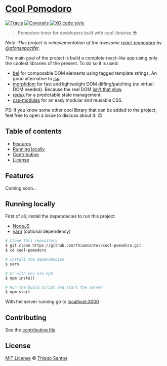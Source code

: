 # [Cool Pomodoro](https://thiamsantos.github.io/cool-pomodoro/)

[![Travis](https://img.shields.io/travis/thiamsantos/cool-pomodoro.svg)](https://travis-ci.org/thiamsantos/cool-pomodoro)
[![Coveralls](https://img.shields.io/coveralls/thiamsantos/cool-pomodoro.svg)](https://coveralls.io/github/thiamsantos/cool-pomodoro?branch=master)
[![XO code style](https://img.shields.io/badge/code_style-XO-5ed9c7.svg)](https://github.com/sindresorhus/xo)

>Pomodoro timer for developers built with cool libraries :sunglasses:

*Note: This project is reimplementation of the awesome [react-pomodoro](https://github.com/afonsopacifer/react-pomodoro) by [@afonsopacifer](https://github.com/afonsopacifer).*

The main goal of the project is build a complete react-like app using only the coolest libraries of the present. To do so it is used:
- [bel](https://github.com/shama/bel) for composable DOM elements using tagged template strings. An good alternative to [jsx](https://facebook.github.io/react/docs/introducing-jsx.html).
- [morphdom](https://github.com/patrick-steele-idem/morphdom) for fast and lightweight DOM diffing/patching (no virtual DOM needed). Because the real DOM [isn't that slow](https://github.com/patrick-steele-idem/morphdom#isnt-the-dom-slow).
- [redux](https://github.com/reactjs/redux) for a predictable state management.
- [css-modules](https://github.com/css-modules/css-modules) for an easy modular and reusable CSS.

PS: If you know some other cool library that can be added to the project, feel free to open a issue to discuss about it. :wink:

## Table of contents
- [Features](#features)
- [Running locally](#running-locally)
- [Contributing](#contributing)
- [License](#license)

## Features
Coming soon...

## Running locally
First of all, install the dependecies to run this project
- [NodeJS](https://nodejs.org/en/)
- [yarn](https://yarnpkg.com/) (optional dependency)

```sh
# Clone this repository
$ git clone https://github.com/thiamsantos/cool-pomodoro.git
$ cd cool-pomodoro

# Install the dependencies
$ yarn

# or with you use npm
$ npm install

# Run the build script and start the server
$ npm start
```
With the server running go to [localhost:3000](http://localhost:3000)

## Contributing
See the [contributing file](CONTRIBUTING.md).

## License
[MIT License](LICENSE.md) &copy; [Thiago Santos](https://thiamsantos.github.io/)
